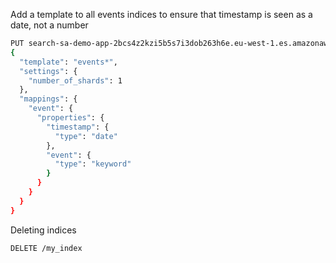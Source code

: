 
Add a template to all events indices to ensure that timestamp is seen as a date, not a number
```bash
PUT search-sa-demo-app-2bcs4z2kzi5b5s7i3dob263h6e.eu-west-1.es.amazonaws.com/_template/events
{
  "template": "events*",
  "settings": {
    "number_of_shards": 1
  },
  "mappings": {
    "event": {
      "properties": {
        "timestamp": {
          "type": "date"
        },
        "event": {
          "type": "keyword"
        }
      }
    }
  }
}
```

Deleting indices
```bash
DELETE /my_index

```
